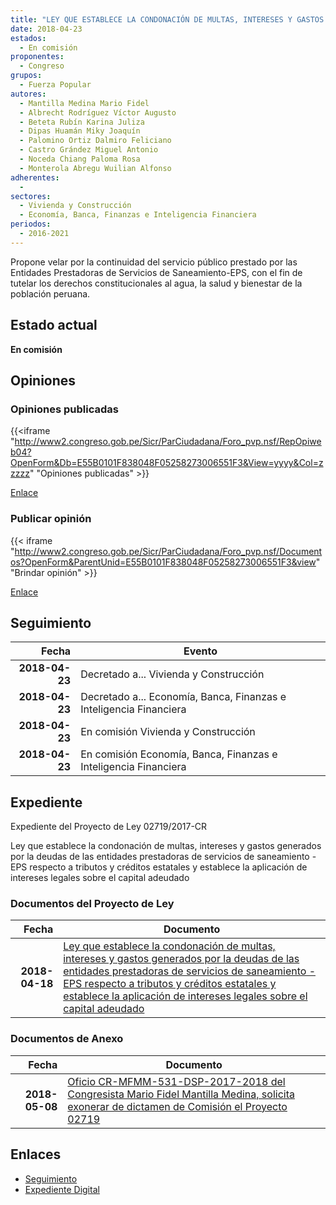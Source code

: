 ```yaml
---
title: "LEY QUE ESTABLECE LA CONDONACIÓN DE MULTAS, INTERESES Y GASTOS GENERADOS POR LAS DEUDAS DE LAS ENTIDADES PRESTADORAS DE SERVICIOS DE SANEAMIENTO-EPS, RESPECTO A TRIBUTOS Y CRÉDITOS ESTATALES Y ESTABLECE LA APLICACIÓN DE INTERESES LEGALES SOBRE EL CAPITAL ADEUDADO"
date: 2018-04-23
estados: 
  - En comisión
proponentes: 
  - Congreso
grupos: 
  - Fuerza Popular
autores: 
  - Mantilla Medina Mario Fidel
  - Albrecht Rodríguez Víctor Augusto
  - Beteta Rubín Karina Juliza
  - Dipas Huamán Miky Joaquín
  - Palomino Ortiz Dalmiro Feliciano
  - Castro Grández Miguel Antonio
  - Noceda Chiang Paloma Rosa
  - Monterola Abregu Wuilian Alfonso
adherentes: 
  - 
sectores: 
  - Vivienda y Construcción
  - Economía, Banca, Finanzas e Inteligencia Financiera
periodos: 
  - 2016-2021
---
```


Propone velar por la continuidad del servicio público prestado por las Entidades Prestadoras de Servicios de Saneamiento-EPS, con el fin de tutelar los derechos constitucionales al agua, la salud y bienestar de la población peruana.


## Estado actual

**En comisión**

## Opiniones

### Opiniones publicadas

{{<iframe "http://www2.congreso.gob.pe/Sicr/ParCiudadana/Foro_pvp.nsf/RepOpiweb04?OpenForm&Db=E55B0101F838048F05258273006551F3&View=yyyy&Col=zzzzz" "Opiniones publicadas" >}}

[Enlace](http://www2.congreso.gob.pe/Sicr/ParCiudadana/Foro_pvp.nsf/RepOpiweb04?OpenForm&Db=E55B0101F838048F05258273006551F3&View=yyyy&Col=zzzzz)
### Publicar opinión

{{< iframe "http://www2.congreso.gob.pe/Sicr/ParCiudadana/Foro_pvp.nsf/Documentos?OpenForm&ParentUnid=E55B0101F838048F05258273006551F3&view" "Brindar opinión" >}}

[Enlace](http://www2.congreso.gob.pe/Sicr/ParCiudadana/Foro_pvp.nsf/Documentos?OpenForm&ParentUnid=E55B0101F838048F05258273006551F3&view)

## Seguimiento

| Fecha | Evento |
|------:|--------|
| **2018-04-23** | Decretado a... Vivienda y Construcción|
| **2018-04-23** | Decretado a... Economía, Banca, Finanzas e Inteligencia Financiera|
| **2018-04-23** | En comisión Vivienda y Construcción|
| **2018-04-23** | En comisión Economía, Banca, Finanzas e Inteligencia Financiera|


## Expediente

Expediente del Proyecto de Ley 02719/2017-CR

Ley que establece la condonación de multas, intereses y gastos generados por la deudas de las entidades prestadoras de servicios de saneamiento - EPS respecto a tributos y créditos estatales y establece la aplicación de intereses legales sobre el capital adeudado


### Documentos del Proyecto de Ley

| Fecha | Documento |
|------:|--------|
| **2018-04-18** | [Ley que establece la condonación de multas, intereses y gastos generados por la deudas de las entidades prestadoras de servicios de saneamiento - EPS respecto a tributos y créditos estatales y establece la aplicación de intereses legales sobre el capital adeudado](http://www.leyes.congreso.gob.pe/Documentos/2016_2021/Proyectos_de_Ley_y_de_Resoluciones_Legislativas/PL0271920180418..pdf) |

### Documentos de Anexo

| Fecha | Documento |
|------:|--------|
| **2018-05-08** | [Oficio CR-MFMM-531-DSP-2017-2018 del Congresista Mario Fidel Mantilla Medina, solicita exonerar de dictamen de Comisión el Proyecto 02719](http://www.leyes.congreso.gob.pe/Documentos/2016_2021/Oficios/Congresistas/OFICIO-CR-MFMM-531-DSP-2017-2018.pdf) |

## Enlaces 

- [Seguimiento](http://www2.congreso.gob.pe/Sicr/TraDocEstProc/CLProLey2016.nsf/f7fff46988ca05b1052578e100829cc7/a609b8bd3afa4c630525827300769055?OpenDocument)
- [Expediente Digital](http://www2.congreso.gob.pe/Sicr/TraDocEstProc/CLProLey2016.nsf/f7fff46988ca05b1052578e100829cc7/a609b8bd3afa4c630525827300769055?OpenDocument&Click=05257FB7005EB655.eb71d0cf91d8294e05256cdf006b5706/$Body/0.1C6C)
